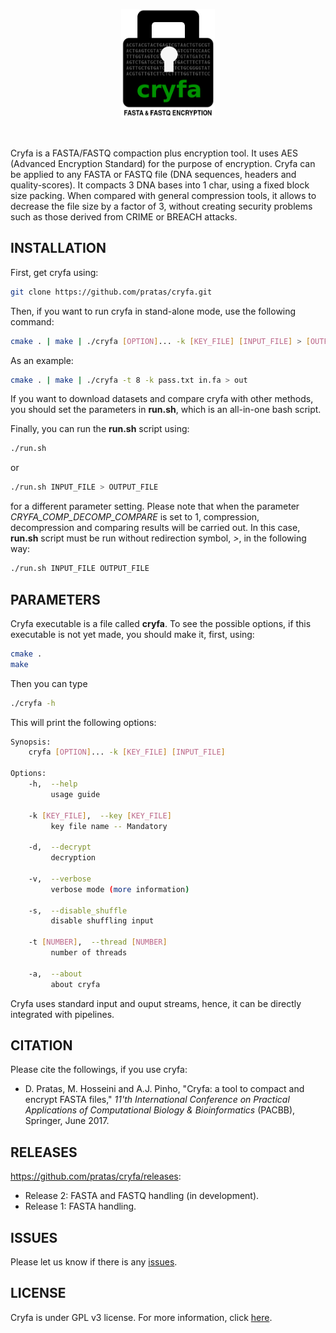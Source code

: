 <p align="center"><img src="imgs/logo.png" 
alt="Cryfa" width="150" border="0" /></p>
<br>

Cryfa is a FASTA/FASTQ compaction plus encryption tool.
It uses AES (Advanced Encryption Standard) for the purpose of encryption.
Cryfa can be applied to any FASTA or FASTQ file (DNA sequences, headers and quality-scores).
It compacts 3 DNA bases into 1 char, using a fixed block size packing.
When compared with general compression tools, it allows to decrease the file size by a factor of 3, without creating security problems such as those derived from CRIME or BREACH attacks.


## INSTALLATION
First, get cryfa using:
```bash
git clone https://github.com/pratas/cryfa.git
```
Then, if you want to run cryfa in stand-alone mode, use the following command:
```bash
cmake . | make | ./cryfa [OPTION]... -k [KEY_FILE] [INPUT_FILE] > [OUTPUT_FILE]
```
As an example:
```bash
cmake . | make | ./cryfa -t 8 -k pass.txt in.fa > out
```
If you want to download datasets and compare cryfa with other methods, you should set the parameters in **run.sh**, which is an all-in-one bash script.

Finally, you can run the **run.sh** script using:
```bash
./run.sh
```
or
```bash
./run.sh INPUT_FILE > OUTPUT_FILE
```
for a different parameter setting.
Please note that when the parameter *CRYFA_COMP_DECOMP_COMPARE* is set to 1, compression, decompression and comparing results will be carried out. In this case, **run.sh** script must be run without redirection symbol, *>*, in the following way:
```bash
./run.sh INPUT_FILE OUTPUT_FILE
```

## PARAMETERS
Cryfa executable is a file called **cryfa**. To see the possible options, if this executable is not yet made, you should make it, first, using:
```bash
cmake .
make
```
Then you can type
```bash
./cryfa -h
```

This will print the following options:
```bash
Synopsis:
    cryfa [OPTION]... -k [KEY_FILE] [INPUT_FILE]

Options:
    -h,  --help
         usage guide

    -k [KEY_FILE],  --key [KEY_FILE]
         key file name -- Mandatory

    -d,  --decrypt
         decryption

    -v,  --verbose
         verbose mode (more information)

    -s,  --disable_shuffle
         disable shuffling input

    -t [NUMBER],  --thread [NUMBER]
         number of threads

    -a,  --about
         about cryfa
```
Cryfa uses standard input and ouput streams, hence, it can be directly integrated with pipelines.

## CITATION
Please cite the followings, if you use cryfa:
* D. Pratas, M. Hosseini and A.J. Pinho, "Cryfa: a tool to compact and encrypt FASTA files," *11'th International Conference on Practical Applications of Computational Biology & Bioinformatics* (PACBB), Springer, June 2017.

## RELEASES
https://github.com/pratas/cryfa/releases:

* Release 2: FASTA and FASTQ handling (in development).
* Release 1: FASTA handling.

## ISSUES
Please let us know if there is any [issues](https://github.com/pratas/cryfa/issues).

## LICENSE
Cryfa is under GPL v3 license. For more information, click [here](http://www.gnu.org/licenses/gpl-3.0.html).